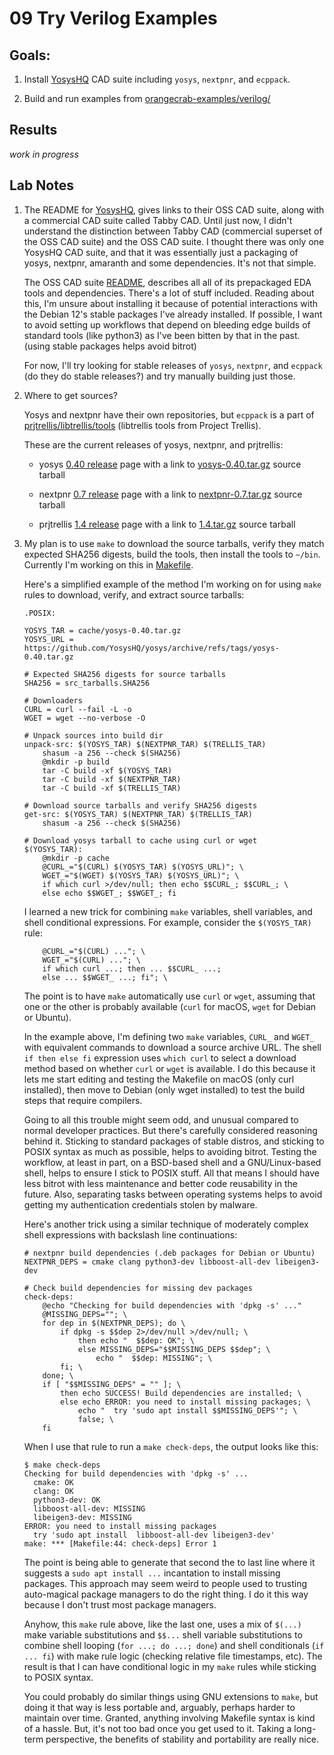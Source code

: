 <!-- SPDX-License-Identifier: CC-BY-SA-4.0 OR MIT -->
<!-- SPDX-FileCopyrightText: Copyright 2024 Sam Blenny -->
# 09 Try Verilog Examples


## Goals:

1. Install [YosysHQ](https://github.com/YosysHQ) CAD suite including `yosys`,
   `nextpnr`, and `ecppack`.

2. Build and run examples from
   [orangecrab-examples/verilog/](https://github.com/orangecrab-fpga/orangecrab-examples/tree/main/verilog)


## Results

*work in progress*


## Lab Notes

1. The README for [YosysHQ](https://github.com/YosysHQ), gives links to their
   OSS CAD suite, along with a commercial CAD suite called Tabby CAD. Until
   just now, I didn't understand the distinction between Tabby CAD (commercial
   superset of the OSS CAD suite) and the OSS CAD suite. I thought there was
   only one YosysHQ CAD suite, and that it was essentially just a packaging of
   yosys, nextpnr, amaranth and some dependencies. It's not that simple.

   The OSS CAD suite [README](https://github.com/YosysHQ/oss-cad-suite-build/),
   describes all all of its prepackaged EDA tools and dependencies. There's a
   lot of stuff included. Reading about this, I'm unsure about installing it
   because of potential interactions with the Debian 12's stable packages I've
   already installed. If possible, I want to avoid setting up workflows that
   depend on bleeding edge builds of standard tools (like python3) as I've been
   bitten by that in the past. (using stable packages helps avoid bitrot)

   For now, I'll try looking for stable releases of `yosys`, `nextpnr`, and
   `ecppack` (do they do stable releases?) and try manually building just
   those.

2. Where to get sources?

   Yosys and nextpnr have their own repositories, but `ecppack` is a part of
   [prjtrellis/libtrellis/tools](https://github.com/YosysHQ/prjtrellis/tree/1.4/libtrellis/tools)
   (libtrellis tools from Project Trellis).

   These are the current releases of yosys, nextpnr, and prjtrellis:

   - yosys
     [0.40 release](https://github.com/YosysHQ/yosys/releases/tag/yosys-0.40)
     page with a link to
     [yosys-0.40.tar.gz](https://github.com/YosysHQ/yosys/archive/refs/tags/yosys-0.40.tar.gz)
     source tarball

   - nextpnr
     [0.7 release](https://github.com/YosysHQ/nextpnr/releases/tag/nextpnr-0.7)
     page with a link to
     [nextpnr-0.7.tar.gz](https://github.com/YosysHQ/nextpnr/archive/refs/tags/nextpnr-0.7.tar.gz)
     source tarball

   - prjtrellis
     [1.4 release](https://github.com/YosysHQ/prjtrellis/releases/tag/1.4)
     page with a link to
     [1.4.tar.gz](https://github.com/YosysHQ/prjtrellis/archive/refs/tags/1.4.tar.gz)
     source tarball

3. My plan is to use `make` to download the source tarballs, verify they match
   expected SHA256 digests, build the tools, then install the tools to `~/bin`.
   Currently I'm working on this in [Makefile](Makefile).

   Here's a simplified example of the method I'm working on for using `make`
   rules to download, verify, and extract source tarballs:

    ```make
    .POSIX:

    YOSYS_TAR = cache/yosys-0.40.tar.gz
    YOSYS_URL = https://github.com/YosysHQ/yosys/archive/refs/tags/yosys-0.40.tar.gz

    # Expected SHA256 digests for source tarballs
    SHA256 = src_tarballs.SHA256

    # Downloaders
    CURL = curl --fail -L -o
    WGET = wget --no-verbose -O

    # Unpack sources into build dir
    unpack-src: $(YOSYS_TAR) $(NEXTPNR_TAR) $(TRELLIS_TAR)
    	shasum -a 256 --check $(SHA256)
    	@mkdir -p build
    	tar -C build -xf $(YOSYS_TAR)
    	tar -C build -xf $(NEXTPNR_TAR)
    	tar -C build -xf $(TRELLIS_TAR)

    # Download source tarballs and verify SHA256 digests
    get-src: $(YOSYS_TAR) $(NEXTPNR_TAR) $(TRELLIS_TAR)
    	shasum -a 256 --check $(SHA256)

    # Download yosys tarball to cache using curl or wget
    $(YOSYS_TAR):
    	@mkdir -p cache
    	@CURL_="$(CURL) $(YOSYS_TAR) $(YOSYS_URL)"; \
    	WGET_="$(WGET) $(YOSYS_TAR) $(YOSYS_URL)"; \
    	if which curl >/dev/null; then echo $$CURL_; $$CURL_; \
    	else echo $$WGET_; $$WGET_; fi
    ```

   I learned a new trick for combining `make` variables, shell variables, and
   shell conditional expressions. For example, consider the `$(YOSYS_TAR)`
   rule:

    ```make
    	@CURL_="$(CURL) ..."; \
    	WGET_="$(CURL) ..."; \
    	if which curl ...; then ... $$CURL_ ...;
    	else ... $$WGET_ ...; fi"; \
    ```

   The point is to have `make` automatically use `curl` or `wget`, assuming
   that one or the other is probably available (`curl` for macOS, `wget` for
   Debian or Ubuntu).

   In the example above, I'm defining two `make` variables, `CURL_` and `WGET_`
   with equivalent commands to download a source archive URL. The shell `if
   then else fi` expression uses `which curl` to select a download method based
   on whether `curl` or `wget` is available. I do this because it lets me start
   editing and testing the Makefile on macOS (only curl installed), then move
   to Debian (only wget installed) to test the build steps that require
   compilers.

   Going to all this trouble might seem odd, and unusual compared to normal
   developer practices. But there's carefully considered reasoning behind it.
   Sticking to standard packages of stable distros, and sticking to POSIX
   syntax as much as possible, helps to avoiding bitrot. Testing the workflow,
   at least in part, on a BSD-based shell and a GNU/Linux-based shell, helps to
   ensure I stick to POSIX stuff. All that means I should have less bitrot with
   less maintenance and better code reusability in the future. Also, separating
   tasks between operating systems helps to avoid getting my authentication
   credentials stolen by malware.

   Here's another trick using a similar technique of moderately complex shell
   expressions with backslash line continuations:

    ```make
    # nextpnr build dependencies (.deb packages for Debian or Ubuntu)
    NEXTPNR_DEPS = cmake clang python3-dev libboost-all-dev libeigen3-dev

    # Check build dependencies for missing dev packages
    check-deps:
    	@echo "Checking for build dependencies with 'dpkg -s' ..."
    	@MISSING_DEPS=""; \
    	for dep in $(NEXTPNR_DEPS); do \
    		if dpkg -s $$dep 2>/dev/null >/dev/null; \
    			then echo "  $$dep: OK"; \
    			else MISSING_DEPS="$$MISSING_DEPS $$dep"; \
    				echo "  $$dep: MISSING"; \
    		fi; \
    	done; \
    	if [ "$$MISSING_DEPS" = "" ]; \
    		then echo SUCCESS! Build dependencies are installed; \
    		else echo ERROR: you need to install missing packages; \
    			echo "  try 'sudo apt install $$MISSING_DEPS'"; \
    			false; \
    	fi
    ```

   When I use that rule to run a `make check-deps`, the output looks like this:

    ```console
    $ make check-deps
    Checking for build dependencies with 'dpkg -s' ...
      cmake: OK
      clang: OK
      python3-dev: OK
      libboost-all-dev: MISSING
      libeigen3-dev: MISSING
    ERROR: you need to install missing packages
      try 'sudo apt install  libboost-all-dev libeigen3-dev'
    make: *** [Makefile:44: check-deps] Error 1
    ```

   The point is being able to generate that second the to last line where it
   suggests a `sudo apt install ...` incantation to install missing packages.
   This approach may seem weird to people used to trusting auto-magical package
   managers to do the right thing. I do it this way because I don't trust most
   package managers.

   Anyhow, this `make` rule above, like the last one, uses a mix of `$(...)`
   make variable substitutions and `$$...` shell variable substitutions to
   combine shell looping (`for ...; do ...; done`) and shell conditionals (`if
   ... fi`) with make rule logic (checking relative file timestamps, etc). The
   result is that I can have conditional logic in my `make` rules while
   sticking to POSIX syntax.

   You could probably do similar things using GNU extensions to `make`, but
   doing it that way is less portable and, arguably, perhaps harder to maintain
   over time. Granted, anything involving Makefile syntax is kind of a hassle.
   But, it's not too bad once you get used to it. Taking a long-term
   perspective, the benefits of stability and portability are really nice.
